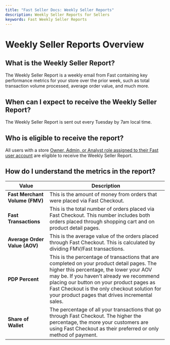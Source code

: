 ```yaml
---
title: "Fast Seller Docs: Weekly Seller Reports"
description: Weekly Seller Reports for Sellers
keywords: Fast Weekly Seller Reports
---
```


# Weekly Seller Reports Overview

## What is the Weekly Seller Report?

The Weekly Seller Report is a weekly email from Fast containing key performance metrics for your store over the prior week, such as total transaction volume processed, average order value, and much more.

## When can I expect to receive the Weekly Seller Report?

The Weekly Seller Report is sent out every Tuesday by 7am local time.

## Who is eligible to receive the report?

All users with a store [Owner, Admin, or Analyst role assigned to their Fast user account](/developer-portal/for-sellers/account-management/overview/account-permissions) are eligible to receive the Weekly Seller Report.

## How do I understand the metrics in the report?

| Value                          | Description                                                                                                                                                                                                                                                                                                                      |
| ------------------------------ | -------------------------------------------------------------------------------------------------------------------------------------------------------------------------------------------------------------------------------------------------------------------------------------------------------------------------------- |
| **Fast Merchant Volume (FMV)** | This is the amount of money from orders that were placed via Fast Checkout.                                                                                                                                                                                                                                                      |
| **Fast Transactions**          | This is the total number of orders placed via Fast Checkout. This number includes both orders placed through shopping cart and on product detail pages.                                                                                                                                                                          |
| **Average Order Value (AOV)**  | This is the average value of the orders placed through Fast Checkout. This is calculated by dividing FMV/Fast transactions.                                                                                                                                                                                                      |
| **PDP Percent**                | This is the percentage of transactions that are completed on your product detail pages. The higher this percentage, the lower your AOV may be. If you haven't already we recommend placing our button on your product pages as Fast Checkout is the only checkout solution for your product pages that drives incremental sales. |
| **Share of Wallet**            | The percentage of all your transactions that go through Fast Checkout. The higher the percentage, the more your customers are using Fast Checkout as their preferred or only method of payment.                                                                                                                                  |
